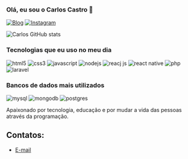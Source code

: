 ### Olá, eu sou o Carlos Castro 👋

[![Blog](https://img.shields.io/website-up-down-green-red/http/monip.org.svg)](https://letronixbrasil.com.br)
[![Instagram](https://img.shields.io/badge/Instagram-E4405F?style=for-the-badge&logo=instagram&logoColor=white)](https://www.instagram.com/carlosacs.20/)

![Carlos GitHub stats](https://github-readme-stats.vercel.app/api?username=carlosantonino&show_icons=true&theme=radical)

### Tecnologias que eu uso no meu dia

<div style="display: inline-block">
    <img alt="html5" src="https://img.shields.io/badge/HTML5-E34F26?style=for-the-badge&logo=html5&logoColor=white" />
    <img alt="css3" src="https://img.shields.io/badge/CSS3-1572B6?style=for-the-badge&logo=css3&logoColor=white" />
    <img alt="javascript" src="https://img.shields.io/badge/JavaScript-F7DF1E?style=for-the-badge&logo=javascript&logoColor=black" />
    <img alt="nodejs" src="https://img.shields.io/badge/Node.js-43853D?style=for-the-badge&logo=node.js&logoColor=white" />
    <img alt="reacj js" src="https://img.shields.io/badge/React-20232A?style=for-the-badge&logo=react&logoColor=61DAFB" />
    <img alt="react native" src="https://img.shields.io/badge/React_Native-20232A?style=for-the-badge&logo=react&logoColor=61DAFB" />    
    <img alt="php" src="https://img.shields.io/badge/PHP-777BB4?style=for-the-badge&logo=php&logoColor=white" />
    <img alt="laravel" src="https://img.shields.io/badge/Laravel-FF2D20?style=for-the-badge&logo=laravel&logoColor=white" />
</div>

### Bancos de dados mais utilizados

<div style="display: inline-block">
    <img alt="mysql" src="https://img.shields.io/badge/MySQL-00000F?style=for-the-badge&logo=mysql&logoColor=white" />
    <img alt="mongodb" src="https://img.shields.io/badge/MongoDB-4EA94B?style=for-the-badge&logo=mongodb&logoColor=white" />
    <img alt="postgres" src="https://img.shields.io/badge/PostgreSQL-316192?style=for-the-badge&logo=postgresql&logoColor=white" />
</div>

Apaixonado por tecnologia, educação e por mudar a vida das pessoas através da programação.

## Contatos:

- [E-mail](carlosantonino.cs@gmail.com)
